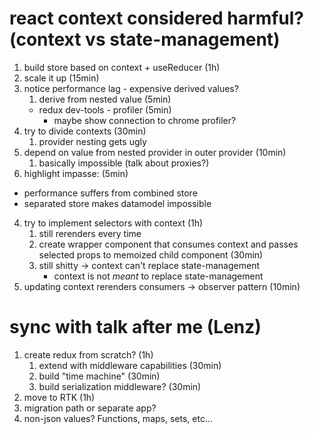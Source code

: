 # react context considered harmful? (context vs state-management)

1. build store based on context + useReducer (1h)
1. scale it up (15min)
1. notice performance lag - expensive derived values?
	1. derive from nested value (5min)
	* redux dev-tools - profiler (5min)
		* maybe show connection to chrome profiler?
1. try to divide contexts (30min)
	1. provider nesting gets ugly
2. depend on value from nested provider in outer provider (10min)
	1. basically impossible (talk about proxies?)
3. highlight impasse: (5min)
  * performance suffers from combined store
  * separated store makes datamodel impossible
4. try to implement selectors with context (1h)
	1. still rerenders every time
	2. create wrapper component that consumes context and passes selected props to memoized child component (30min)
	3. still shitty -> context can't replace state-management
		* context is not _meant_ to replace state-management
1. updating context rerenders consumers -> observer pattern (10min)

# sync with talk after me (Lenz)

1. create redux from scratch? (1h)
	1. extend with middleware capabilities (30min)
	2. build "time machine" (30min)
	3. build serialization middleware? (30min)
2. move to RTK (1h)
  1. migration path or separate app?
  1. non-json values? Functions, maps, sets, etc...


